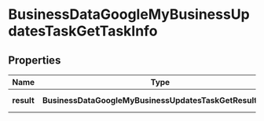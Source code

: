 # BusinessDataGoogleMyBusinessUpdatesTaskGetTaskInfo

## Properties

| Name | Type | Description | Notes |
|------------ | ------------- | ------------- | -------------|
**result** | **BusinessDataGoogleMyBusinessUpdatesTaskGetResultInfo[]** | array of results |[optional]|
